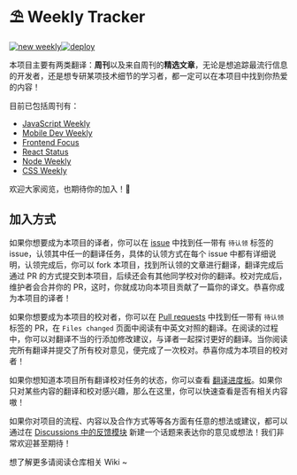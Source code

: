 # ⛱ Weekly Tracker
[![new weekly](https://github.com/FEDarling/weekly-tracker/actions/workflows/get-new-weekly.yml/badge.svg?branch=main)](https://github.com/FEDarling/weekly-tracker/actions/workflows/get-new-weekly.yml)[![deploy](https://github.com/FEDarling/weekly-tracker/actions/workflows/vuepress-deploy.yml/badge.svg)](https://github.com/FEDarling/weekly-tracker/actions/workflows/vuepress-deploy.yml)

本项目主要有两类翻译：**周刊**以及来自周刊的**精选文章**，无论是想追踪最流行信息的开发者，还是想专研某项技术细节的学习者，都一定可以在本项目中找到你热爱的内容！

目前已包括周刊有：
+ [JavaScript Weekly](https://weekly.fedarling.com/categories/JavaScript%20Weekly/)
+ [Mobile Dev Weekly](https://weekly.fedarling.com/categories/Mobile%20Dev%20Weekly/)
+ [Frontend Focus](https://weekly.fedarling.com/categories/Frontend%20Focus/)
+ [React Status](https://weekly.fedarling.com/categories/React%20Status/)
+ [Node Weekly](https://weekly.fedarling.com/categories/Node%20Weekly/)
+ [CSS Weekly](https://weekly.fedarling.com/categories/CSS%20Weekly/)

欢迎大家阅览，也期待你的加入！🥳

## 加入方式

如果你想要成为本项目的译者，你可以在 [issue](https://github.com/FEDarling/weekly-tracker/issues) 中找到任一带有 `待认领` 标签的 issue，认领其中任一的翻译任务，具体的认领方式在每个 issue 中都有详细说明，认领完成后，你可以 fork 本项目，找到所认领的文章进行翻译，翻译完成后通过 PR 的方式提交到本项目，后续还会有其他同学校对你的翻译。校对完成后，维护者会合并你的 PR，这时，你就成功向本项目贡献了一篇你的译文。恭喜你成为本项目的译者！

如果你想要成为本项目的校对者，你可以在 [Pull requests](https://github.com/FEDarling/weekly-tracker/pulls) 中找到任一带有 `待认领` 标签的 PR，在 `Files changed` 页面中阅读有中英文对照的翻译。在阅读的过程中，你可以对翻译不当的行添加修改建议，与译者一起探讨更好的翻译。当你阅读完所有翻译并提交了所有校对意见，便完成了一次校对。恭喜你成为本项目的校对者！

如果你想知道本项目所有翻译校对任务的状态，你可以查看 [翻译进度板](https://github.com/FEDarling/weekly-tracker/projects/5)。如果你只对某些内容的翻译和校对感兴趣，那么在这里，你可以快速查看是否有相关内容嗷！

如果你对项目的流程、内容以及合作方式等等各方面有任意的想法或建议，都可以通过在 [Discussions 中的反馈模块](https://github.com/FEDarling/weekly-tracker/discussions/categories/%E5%8F%8D%E9%A6%88) 新建一个话题来表达你的意见或想法！我们非常欢迎甚至期待！

想了解更多请阅读仓库相关 Wiki ~
